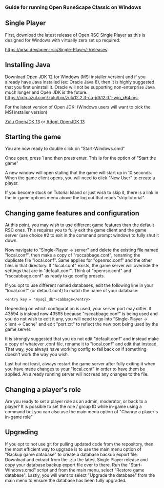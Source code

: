 ### Guide for running Open RuneScape Classic on Windows

## Single Player

First, download the latest release of Open RSC Single Player as this is designed for Windows with virtually zero set up required:

https://orsc.dev/open-rsc/Single-Player/-/releases

## Installing Java

Download Open JDK 12 for Windows (MSI installer version) and if you already have Java installed (ex: Oracle Java 8), then it is highly suggested that you first uninstall it. Oracle will not be supporting non-enterprise Java much longer and Open JDK is the future.
<a href="https://cdn.azul.com/zulu/bin/zulu12.2.3-ca-jdk12.0.1-win_x64.msi">https://cdn.azul.com/zulu/bin/zulu12.2.3-ca-jdk12.0.1-win_x64.msi</a>

For the latest version of Open JDK: (Windows users will want to pick the MSI installer version)

<a href="https://www.azul.com/downloads/zulu/">Zulu OpenJDK 13</a>
or
<a href="https://adoptopenjdk.net/releases.html?variant=openjdk13&jvmVariant=hotspot">Adopt OpenJDK 13</a>

## Starting the game

You are now ready to double click on "Start-Windows.cmd"

Once open, press 1 and then press enter. This is for the option of "Start the game"

A new window will open stating that the game will start up in 10 seconds. When the game client opens, you will need to click "New User" to create a player.

If you become stuck on Tutorial Island or just wish to skip it, there is a link in the in-game options menu above the log out that reads "skip tutorial".

## Changing game features and configuration

At this point, you may wish to use different game features than the default RSC ones. This requires you to fully exit the game client and the game server (use choice #2 to exit in the command prompt window) to fully shut it down.


Now navigate to "Single-Player -> server" and delete the existing file named "local.conf", then make a copy of "rsccabbage.conf", renaming the duplicate file "local.conf". Same applies for "openrsc.conf" and the other files in that directory. If "local.conf" exists, the game server will override the settings that are in "default.conf". Think of "openrsc.conf" and "rsccabbage.conf" as ready to go config presets.


If you opt to use different named databases, edit the following line in your "local.conf" (or default.conf) to match the name of your database:
```
<entry key = "mysql_db">cabbage</entry>
```

Depending on which configuration is used, your server port may differ. If 43594 is instead now 43595 because "rsccabbage.conf" is being used and you do not wish to edit it any, you will need to go into "Single-Player -> client -> Cache" and edit "port.txt" to reflect the new port being used by the game server.

It is strongly suggested that you do not edit "default.conf" and instead make a copy of whatever .conf file, rename it to "local.conf" and edit that instead. That way, you always have working config to fall back on if something doesn't work the way you wish.

Last but not least, always restart the game server after fully exiting it when you have made changes to your "local.conf" in order to have them be applied. An already running server will not read any changes to the file.

## Changing a player's role

Are you ready to set a player role as an admin, moderator, or back to a player? It is possible to set the role / group ID while in-game using a command but you can also use the main menu option of "Change a player's in-game role"

## Upgrading

If you opt to not use git for pulling updated code from the repository, then the most efficient way to upgrade is to use the main menu option of "Backup game database" to create a database backup export file. Download and extract from the .zip the latest Single Player release and copy your database backup export file over to there. Run the "Start-Windows.cmd" script and from the main menu, select "Restore game database". Lastly, you will want to select "Upgrade the database" from the main menu to ensure the database has been fully upgraded.
